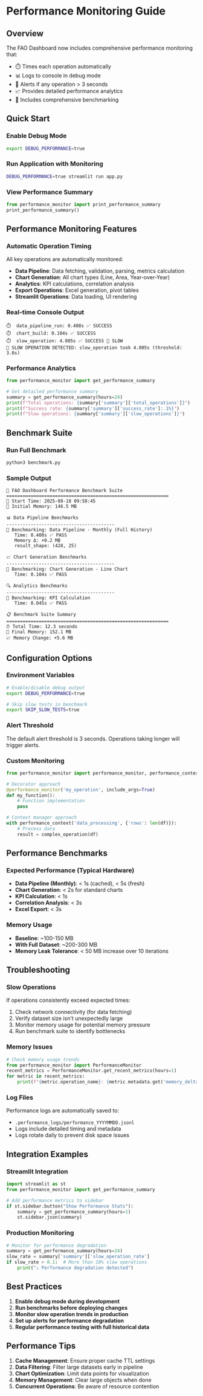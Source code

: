 # Performance Monitoring Guide

## Overview
The FAO Dashboard now includes comprehensive performance monitoring that:
- ⏱️ Times each operation automatically
- 📊 Logs to console in debug mode  
- 🚨 Alerts if any operation > 3 seconds
- 📈 Provides detailed performance analytics
- 🧪 Includes comprehensive benchmarking

## Quick Start

### Enable Debug Mode
```bash
export DEBUG_PERFORMANCE=true
```

### Run Application with Monitoring
```bash
DEBUG_PERFORMANCE=true streamlit run app.py
```

### View Performance Summary
```python
from performance_monitor import print_performance_summary
print_performance_summary()
```

## Performance Monitoring Features

### Automatic Operation Timing
All key operations are automatically monitored:
- **Data Pipeline**: Data fetching, validation, parsing, metrics calculation
- **Chart Generation**: All chart types (Line, Area, Year-over-Year)
- **Analytics**: KPI calculations, correlation analysis
- **Export Operations**: Excel generation, pivot tables
- **Streamlit Operations**: Data loading, UI rendering

### Real-time Console Output
```
⏱️  data_pipeline_run: 0.408s ✅ SUCCESS
⏱️  chart_build: 0.104s ✅ SUCCESS  
⏱️  slow_operation: 4.005s ✅ SUCCESS 🐌 SLOW
🚨 SLOW OPERATION DETECTED: slow_operation took 4.005s (threshold: 3.0s)
```

### Performance Analytics
```python
from performance_monitor import get_performance_summary

# Get detailed performance summary
summary = get_performance_summary(hours=24)
print(f"Total operations: {summary['summary']['total_operations']}")
print(f"Success rate: {summary['summary']['success_rate']:.1%}")
print(f"Slow operations: {summary['summary']['slow_operations']}")
```

## Benchmark Suite

### Run Full Benchmark
```bash
python3 benchmark.py
```

### Sample Output
```
🚀 FAO Dashboard Performance Benchmark Suite
============================================================
📅 Start Time: 2025-08-18 09:58:45
💾 Initial Memory: 146.5 MB

📊 Data Pipeline Benchmarks
----------------------------------------
🔧 Benchmarking: Data Pipeline - Monthly (Full History)
   Time: 0.408s ✅ PASS
   Memory Δ: +0.2 MB
   result_shape: (428, 25)

📈 Chart Generation Benchmarks  
----------------------------------------
🔧 Benchmarking: Chart Generation - Line Chart
   Time: 0.104s ✅ PASS

🔍 Analytics Benchmarks
----------------------------------------
🔧 Benchmarking: KPI Calculation
   Time: 0.045s ✅ PASS

📋 Benchmark Suite Summary
============================================================
⏰ Total Time: 12.3 seconds
💾 Final Memory: 152.1 MB
📈 Memory Change: +5.6 MB
```

## Configuration Options

### Environment Variables
```bash
# Enable/disable debug output
export DEBUG_PERFORMANCE=true

# Skip slow tests in benchmark
export SKIP_SLOW_TESTS=true
```

### Alert Threshold
The default alert threshold is 3 seconds. Operations taking longer will trigger alerts.

### Custom Monitoring
```python
from performance_monitor import performance_monitor, performance_context

# Decorator approach
@performance_monitor('my_operation', include_args=True)
def my_function():
    # Function implementation
    pass

# Context manager approach  
with performance_context('data_processing', {'rows': len(df)}):
    # Process data
    result = complex_operation(df)
```

## Performance Benchmarks

### Expected Performance (Typical Hardware)
- **Data Pipeline (Monthly)**: < 1s (cached), < 5s (fresh)
- **Chart Generation**: < 2s for standard charts
- **KPI Calculation**: < 1s
- **Correlation Analysis**: < 3s
- **Excel Export**: < 3s

### Memory Usage
- **Baseline**: ~100-150 MB
- **With Full Dataset**: ~200-300 MB  
- **Memory Leak Tolerance**: < 50 MB increase over 10 iterations

## Troubleshooting

### Slow Operations
If operations consistently exceed expected times:
1. Check network connectivity (for data fetching)
2. Verify dataset size isn't unexpectedly large
3. Monitor memory usage for potential memory pressure
4. Run benchmark suite to identify bottlenecks

### Memory Issues
```python
# Check memory usage trends
from performance_monitor import PerformanceMonitor
recent_metrics = PerformanceMonitor.get_recent_metrics(hours=1)
for metric in recent_metrics:
    print(f"{metric.operation_name}: {metric.metadata.get('memory_delta_mb', 'N/A')} MB")
```

### Log Files
Performance logs are automatically saved to:
- `.performance_logs/performance_YYYYMMDD.jsonl`
- Logs include detailed timing and metadata
- Logs rotate daily to prevent disk space issues

## Integration Examples

### Streamlit Integration
```python
import streamlit as st
from performance_monitor import get_performance_summary

# Add performance metrics to sidebar
if st.sidebar.button("Show Performance Stats"):
    summary = get_performance_summary(hours=1)
    st.sidebar.json(summary)
```

### Production Monitoring
```python
# Monitor for performance degradation
summary = get_performance_summary(hours=24)
slow_rate = summary['summary']['slow_operation_rate']
if slow_rate > 0.1:  # More than 10% slow operations
    print("⚠️ Performance degradation detected")
```

## Best Practices

1. **Enable debug mode during development**
2. **Run benchmarks before deploying changes**
3. **Monitor slow operation trends in production**
4. **Set up alerts for performance degradation**
5. **Regular performance testing with full historical data**

## Performance Tips

1. **Cache Management**: Ensure proper cache TTL settings
2. **Data Filtering**: Filter large datasets early in pipeline
3. **Chart Optimization**: Limit data points for visualization
4. **Memory Management**: Clear large objects when done
5. **Concurrent Operations**: Be aware of resource contention